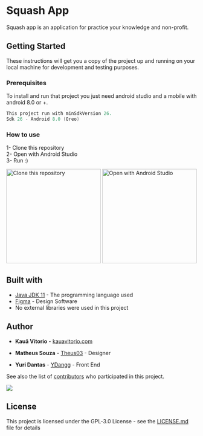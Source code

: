 # Squash App

Squash app is an application for practice your knowledge and non-profit.

## Getting Started

These instructions will get you a copy of the project up and running on your local machine for development and testing purposes.

### Prerequisites

To install and run that project you just need android studio and a mobile with android 8.0 or +.

```c#
This project run with minSdkVersion 26.
Sdk 26 - Android 8.0 (Oreo)
```

### How to use

1- Clone this repository <br/>
2- Open with Android Studio <br/>
3- Run :) <br/>
<div>
<img title="Clone this repository" src="https://media.discordapp.net/attachments/756546249901211749/871820560290709504/unknown.png" width="250"/>
<img title="Open with Android Studio" src="https://media.discordapp.net/attachments/756546249901211749/871820839417442314/unknown.png" width="250"/>
</div>

## Built with

* [Java JDK 11](https://developer.android.com/studio/releases/gradle-plugin#4.2-bundled-jdk-11) - The programming language used
* [Figma](https://www.figma.com/) - Design Software
* No external libraries were used in this project

## Author

* **Kauã Vitorio** - [kauavitorio.com](https://www.kauavitorio.com)

* **Matheus Souza** - [Theus03](https://github.com/Theus03) - Designer

* **Yuri Dantas** - [YDangg](https://github.com/YDangg) - Front End

See also the list of [contributors](https://github.com/Kauavitorio/Squash_App/contributors) who participated in this project.

<a href = "https://github.com/Kauavitorio/PalacePetz/graphs/contributors">
  <img src = "https://contrib.rocks/image?repo=Kauavitorio/PalacePetz"/>
</a>

## License

This project is licensed under the GPL-3.0 License - see the [LICENSE.md](https://github.com/Kauavitorio/Squash_App/blob/main/LICENSE) file for details
